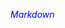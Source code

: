 <style type="text/css">
  h1 {color:red;}
  
  p {color:blue;}
</style>

<DIV CLASS="foo">
<p><em>Markdown</em></p>
</DIV>

